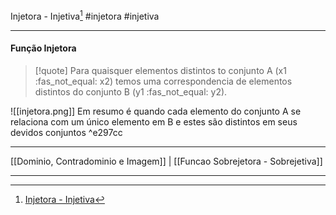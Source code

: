 Injetora - Injetiva[^1]
#injetora #injetiva
***

#### Função Injetora

>[!quote] Para quaisquer elementos distintos to conjunto A (x1 :fas_not_equal: x2) temos uma correspondencia de elementos distintos do conjunto B (y1 :fas_not_equal: y2).

![[injetora.png]]
Em resumo é quando cada elemento do conjunto A se relaciona com um único elemento em B e estes são distintos em seus devidos conjuntos ^e297cc






***
[[Dominio, Contradominio e Imagem]] | [[Funcao Sobrejetora - Sobrejetiva]]
***
[^1]: [Injetora - Injetiva](https://ford.udemy.com/course/matematica-para-data-science-pre-calculo/learn/lecture/15555774#overview)